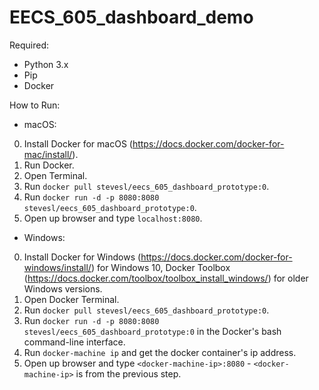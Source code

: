 # EECS_605_dashboard_demo

Required:
- Python 3.x
- Pip
- Docker


How to Run:

- macOS:

0) Install Docker for macOS (https://docs.docker.com/docker-for-mac/install/).
1) Run Docker.
2) Open Terminal.
3) Run `docker pull stevesl/eecs_605_dashboard_prototype:0`.
4) Run `docker run -d -p 8080:8080 stevesl/eecs_605_dashboard_prototype:0`.
5) Open up browser and type `localhost:8080`.

- Windows:

0) Install Docker for Windows (https://docs.docker.com/docker-for-windows/install/) for Windows 10, Docker Toolbox (https://docs.docker.com/toolbox/toolbox_install_windows/) for older Windows versions.
1) Open Docker Terminal.
2) Run `docker pull stevesl/eecs_605_dashboard_prototype:0`.
3) Run `docker run -d -p 8080:8080 stevesl/eecs_605_dashboard_prototype:0` in the Docker's bash command-line interface.
4) Run `docker-machine ip` and get the docker container's ip address.
5) Open up browser and type `<docker-machine-ip>:8080` - `<docker-machine-ip>` is from the previous step.
